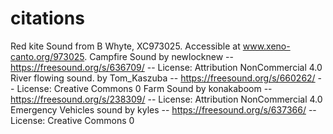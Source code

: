 # citations
Red kite Sound from B Whyte, XC973025. Accessible at www.xeno-canto.org/973025.
Campfire Sound by newlocknew -- https://freesound.org/s/636709/ -- License: Attribution NonCommercial 4.0
River flowing sound. by Tom_Kaszuba -- https://freesound.org/s/660262/ -- License: Creative Commons 0
Farm Sound by konakaboom -- https://freesound.org/s/238309/ -- License: Attribution NonCommercial 4.0
Emergency Vehicles sound by kyles -- https://freesound.org/s/637366/ -- License: Creative Commons 0